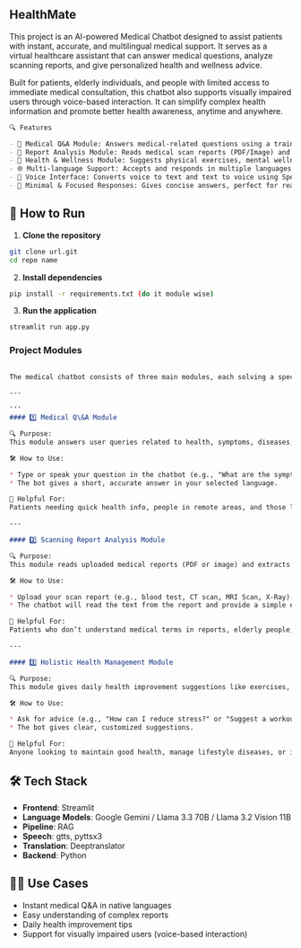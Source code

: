 ## HealthMate
This project is an AI-powered Medical Chatbot designed to assist patients with instant, accurate, and multilingual medical support. It serves as a virtual healthcare assistant that can answer medical questions, analyze scanning reports, and give personalized health and wellness advice.

Built for patients, elderly individuals, and people with limited access to immediate medical consultation, this chatbot also supports visually impaired users through voice-based interaction. It can simplify complex health information and promote better health awareness, anytime and anywhere.

```markdown
🔍 Features

- 🧠 Medical Q&A Module: Answers medical-related questions using a trained LLM and using RAG Pipeline.
- 📄 Report Analysis Module: Reads medical scan reports (PDF/Image) and provides key insights finetuned LLM.
- 🌿 Health & Wellness Module: Suggests physical exercises, mental wellness tips, and health management advice.
- 🌐 Multi-language Support: Accepts and responds in multiple languages.
- 🎤 Voice Interface: Converts voice to text and text to voice using Speech-to-Text and Text-to-Speech.
- 💬 Minimal & Focused Responses: Gives concise answers, perfect for real-time assistance.

```

## 🚀 How to Run

1. **Clone the repository**
```bash
git clone url.git
cd repo name
````

2. **Install dependencies**

```bash
pip install -r requirements.txt (do it module wise)
```

3. **Run the application**

```bash
streamlit run app.py
```
### Project Modules
```markdown

The medical chatbot consists of three main modules, each solving a specific problem in healthcare assistance:

---

'''
#### 1️⃣ Medical Q\&A Module

🔍 Purpose:
This module answers user queries related to health, symptoms, diseases, and general medical knowledge. It uses a Language Model (LLM) trained or prompted on medical data.

🛠️ How to Use:

* Type or speak your question in the chatbot (e.g., "What are the symptoms of diabetes?")
* The bot gives a short, accurate answer in your selected language.

👥 Helpful For:
Patients needing quick health info, people in remote areas, and those looking for trustworthy answers without searching online.

---

#### 2️⃣ Scanning Report Analysis Module

🔍 Purpose:
This module reads uploaded medical reports (PDF or image) and extracts important details. It uses OCR (Optical Character Recognition) to read text and NLP to interpret it.

🛠️ How to Use:

* Upload your scan report (e.g., blood test, CT scan, MRI Scan, X-Ray).
* The chatbot will read the text from the report and provide a simple explanation of key findings (e.g., "Your hemoglobin level is slightly low. It may indicate anemia.").

👥 Helpful For:
Patients who don’t understand medical terms in reports, elderly people, and those who want a second opinion in plain language.

---

#### 3️⃣ Holistic Health Management Module

🔍 Purpose:
This module gives daily health improvement suggestions like exercises, mental health tips, sleep routines, and food habits based on user needs or health conditions.

🛠️ How to Use:

* Ask for advice (e.g., "How can I reduce stress?" or "Suggest a workout plan for weight loss")
* The bot gives clear, customized suggestions.

👥 Helpful For:
Anyone looking to maintain good health, manage lifestyle diseases, or improve physical and mental well-being.

```


## 🛠️ Tech Stack

* **Frontend**: Streamlit
* **Language Models**: Google Gemini / Llama 3.3 70B / Llama 3.2 Vision 11B
* **Pipeline**: RAG
* **Speech**: gtts, pyttsx3
* **Translation**: Deeptranslator
* **Backend**: Python

## 👨‍⚕️ Use Cases

* Instant medical Q\&A in native languages
* Easy understanding of complex reports
* Daily health improvement tips
* Support for visually impaired users (voice-based interaction)



